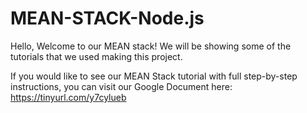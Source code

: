 # MEAN-STACK-Node.js
Hello, Welcome to our MEAN stack!
We will be showing some of the tutorials that we used making this project.

If you would like to see our MEAN Stack tutorial with full step-by-step instructions, you can visit our Google Document here: https://tinyurl.com/y7cylueb
